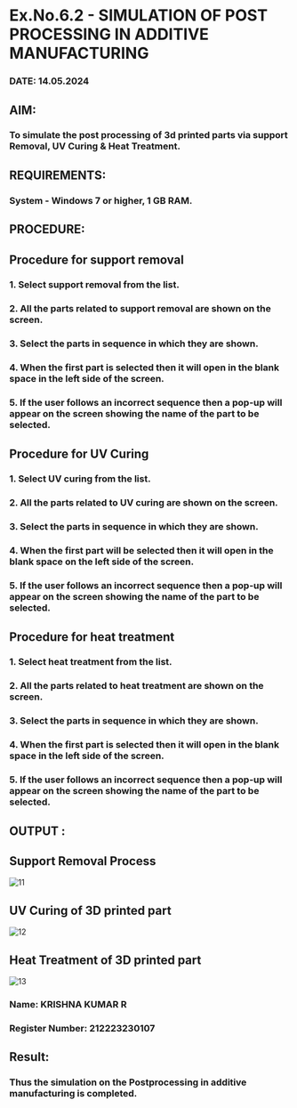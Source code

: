 # Ex.No.6.2  - SIMULATION OF POST PROCESSING IN ADDITIVE MANUFACTURING

### DATE: 14.05.2024

## AIM: 
### To simulate the post processing of 3d printed parts via support Removal, UV Curing & Heat Treatment.

## REQUIREMENTS:
### System - Windows 7 or higher, 1 GB RAM.

## PROCEDURE:

## Procedure for support removal
### 1.	Select support removal from the list.
### 2.	All the parts related to support removal are shown on the screen.
### 3.	Select the parts in sequence in which they are shown.
### 4.	When the first part is selected then it will open in the blank space in the left side of the screen.
### 5.	If the user follows an incorrect sequence then a pop-up will appear on the screen showing the name of the part to be selected.

## Procedure for UV Curing
### 1.	Select UV curing from the list.
### 2.	All the parts related to UV curing are shown on the screen.
### 3.	Select the parts in sequence in which they are shown.
### 4.	When the first part will be selected then it will open in the blank space on the left side of the screen.
### 5.	If the user follows an incorrect sequence then a pop-up will appear on the screen showing the name of the part to be selected.

## Procedure for heat treatment
### 1.	Select heat treatment from the list.
### 2.	All the parts related to heat treatment are shown on the screen.
### 3.	Select the parts in sequence in which they are shown.
### 4.	When the first part is selected then it will open in the blank space in the left side of the screen.
### 5.	If the user follows an incorrect sequence then a pop-up will appear on the screen showing the name of the part to be selected.

## OUTPUT :

## Support Removal Process
![11](https://github.com/Krishna23013541/Ex.No.9---SIMULATION-OF-POST--PROCESSING-IN-ADDITIVE-MANUFACTURING/assets/149557764/062bc263-4899-4b50-8eba-1e7955f1a3b9)

## UV Curing of 3D printed part
![12](https://github.com/Krishna23013541/Ex.No.9---SIMULATION-OF-POST--PROCESSING-IN-ADDITIVE-MANUFACTURING/assets/149557764/3143b8ff-b348-4ebf-86d6-da4a54c41247)

## Heat Treatment of 3D printed part
![13](https://github.com/Krishna23013541/Ex.No.9---SIMULATION-OF-POST--PROCESSING-IN-ADDITIVE-MANUFACTURING/assets/149557764/feecd96c-a00a-4c71-ac4b-f7eeed451208)

### Name: KRISHNA KUMAR R
### Register Number: 212223230107

## Result: 
### Thus the simulation on the Postprocessing in additive manufacturing is completed.
